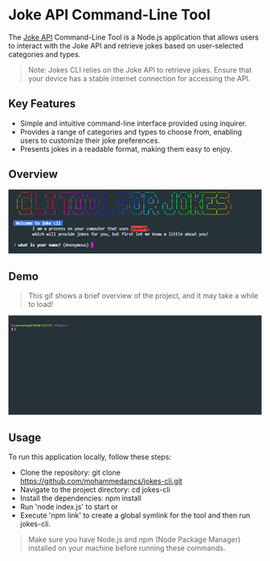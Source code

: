 # Joke API Command-Line Tool

The [Joke API](https://sv443.net/jokeapi/v2/) Command-Line Tool is a Node.js application that allows users 
to interact with the Joke API and retrieve jokes based on user-selected categories and types.
> Note: Jokes CLI relies on the Joke API to retrieve jokes. Ensure that your device has a stable internet connection for accessing the API.

## Key Features
- Simple and intuitive command-line interface provided using inquirer.
- Provides a range of categories and types to choose from, enabling users to customize their joke preferences.
- Presents jokes in a readable format, making them easy to enjoy.

## Overview
<img src ="./screenShots/jokes-cli-overview.png">

## Demo
> This gif shows a brief overview of the project, and it may take a while to load!
<img src ="./screenShots/jokes-cli-demo.gif">

## Usage
To run this application locally, follow these steps:
- Clone the repository: git clone https://github.com/mohammedamcs/jokes-cli.git
- Navigate to the project directory: cd jokes-cli
- Install the dependencies: npm install
- Run 'node index.js' to start or
- Execute 'npm link' to create a global symlink for the tool and then run jokes-cli.
> Make sure you have Node.js and npm (Node Package Manager) installed on your machine before running these commands.

